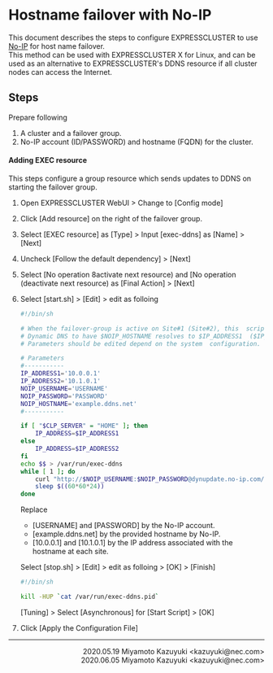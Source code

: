 # Hostname failover with No-IP

This document describes the steps to configure EXPRESSCLUSTER to use [No-IP](https://noip.com) for host name failover.  
This method can be used with EXPRESSCLUSTER X for Linux, and can be used as an alternative to EXPRESSCLUSTER's DDNS resource if all cluster nodes can access the Internet.

## Steps

Prepare following
1. A cluster and a failover group.
2. No-IP account (ID/PASSWORD) and hostname (FQDN) for the cluster.

#### Adding EXEC resource

This steps configure a group resource which sends updates to DDNS on starting the failover group.

1. Open EXPRESSCLUSTER WebUI > Change to [Config mode]
2. Click [Add resource] on the right of the failover group.
3. Select [EXEC resource] as [Type] > Input [exec-ddns] as [Name] > [Next]
4. Uncheck [Follow the default dependency] > [Next]
5. Select [No operation 8activate next resource) and [No operation (deactivate next resource) as [Final Action] > [Next]
6. Select [start.sh] > [Edit] > edit as folloing

    ```bash
    #!/bin/sh

    # When the failover-group is active on Site#1 (Site#2), this  script updates
    # Dynamic DNS to have $NOIP_HOSTNAME resolves to $IP_ADDRESS1  ($IP_ADDRESS2).
    # Parameters should be edited depend on the system  configuration.

    # Parameters
    #-----------
    IP_ADDRESS1='10.0.0.1'
    IP_ADDRESS2='10.1.0.1'
    NOIP_USERNAME='USERNAME'
    NOIP_PASSWORD='PASSWORD'
    NOIP_HOSTNAME='example.ddns.net'
    #-----------

    if [ "$CLP_SERVER" = "HOME" ]; then
        IP_ADDRESS=$IP_ADDRESS1
    else
        IP_ADDRESS=$IP_ADDRESS2
    fi
    echo $$ > /var/run/exec-ddns
    while [ 1 ]; do
    	curl "http://$NOIP_USERNAME:$NOIP_PASSWORD@dynupdate.no-ip.com/nic/update?hostname=$NOIP_HOSTNAME&myip=$IP_ADDR"
    	sleep $((60*60*24))
    done
    ```

   Replace
   - [USERNAME] and [PASSWORD] by the No-IP account.
   - [example.ddns.net] by the provided hostname by No-IP.
   - [10.0.0.1] and [10.1.0.1] by the IP address associated with the hostname at each site.

   Select [stop.sh] > [Edit] > edit as folloing > [OK] > [Finish]

    ```bash
    #!/bin/sh

    kill -HUP `cat /var/run/exec-ddns.pid`
    ```

   [Tuning] > Select [Asynchronous] for [Start Script] > [OK]

7. Click [Apply the Configuration File]

----

<div align="right">2020.05.19 Miyamoto Kazuyuki &lt;kazuyuki@nec.com&gt;</div>
<div align="right">2020.06.05 Miyamoto Kazuyuki &lt;kazuyuki@nec.com&gt;</div>
